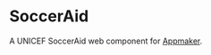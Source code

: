 SoccerAid
================

A UNICEF SoccerAid web component for [Appmaker](https://github.com/mozilla-appmaker/appmaker).